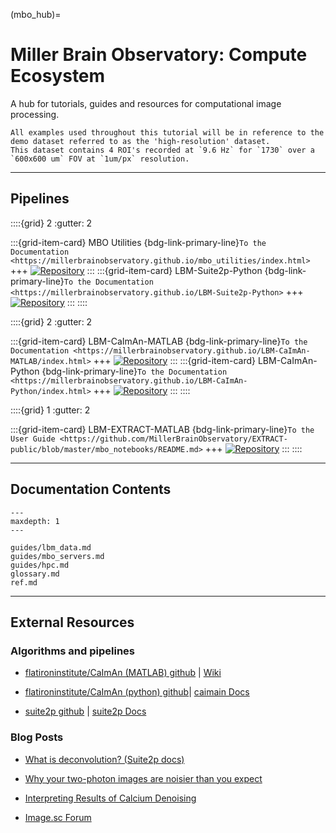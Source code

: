 (mbo_hub)=
# Miller Brain Observatory: Compute Ecosystem

A hub for tutorials, guides and resources for computational image processing.

```{admonition} Reference Dataset
All examples used throughout this tutorial will be in reference to the demo dataset referred to as the 'high-resolution' dataset.
This dataset contains 4 ROI's recorded at `9.6 Hz` for `1730` over a `600x600 um` FOV at `1um/px` resolution.
```

-----

## Pipelines

::::{grid} 2
:gutter: 2

:::{grid-item-card} MBO Utilities
{bdg-link-primary-line}`To the Documentation <https://millerbrainobservatory.github.io/mbo_utilities/index.html>`
+++
[![Repository](https://img.shields.io/badge/Repository-black?style=flat&logo=github&logoColor=white&logoSize=auto)](https://github.com/MillerBrainObservatory/mbo_utilities.git "MBO Utilities Repository")
:::
:::{grid-item-card} LBM-Suite2p-Python
{bdg-link-primary-line}`To the Documentation <https://millerbrainobservatory.github.io/LBM-Suite2p-Python>`
+++
[![Repository](https://img.shields.io/badge/Repository-black?style=flat&logo=github&logoColor=white&logoSize=auto)](https://github.com/MillerBrainObservatory/LBM-Suite2p-Python.git "LBM-Suite2p-Python Repository")
:::
::::

::::{grid} 2
:gutter: 2

:::{grid-item-card} LBM-CaImAn-MATLAB 
{bdg-link-primary-line}`To the Documentation <https://millerbrainobservatory.github.io/LBM-CaImAn-MATLAB/index.html>`
+++
[![Repository](https://img.shields.io/badge/Repository-black?style=flat&logo=github&logoColor=white&logoSize=auto)](https://github.com/MillerBrainObservatory/LBM-CaImAn-MATLAB "LBM-CaImAn-MATLAB Repository")
:::
:::{grid-item-card} LBM-CaImAn-Python
{bdg-link-primary-line}`To the Documentation <https://millerbrainobservatory.github.io/LBM-CaImAn-Python/index.html>`
+++
[![Repository](https://img.shields.io/badge/Repository-black?style=flat&logo=github&logoColor=white&logoSize=auto)](https://github.com/MillerBrainObservatory/LBM-CaImAn-Python.git "LBM-CaImAn-Python Repository")
:::
::::

::::{grid} 1
:gutter: 2

:::{grid-item-card} LBM-EXTRACT-MATLAB
{bdg-link-primary-line}`To the User Guide <https://github.com/MillerBrainObservatory/EXTRACT-public/blob/master/mbo_notebooks/README.md>`
+++
[![Repository](https://img.shields.io/badge/Repository-black?style=flat&logo=github&logoColor=white&logoSize=auto)](https://github.com/MillerBrainObservatory/EXTRACT-public "LBM-EXTRACT Repository")
:::
::::

-----

## Documentation Contents

```{toctree}
---
maxdepth: 1
---

guides/lbm_data.md
guides/mbo_servers.md
guides/hpc.md
glossary.md
ref.md
```

-----

## External Resources

### Algorithms and pipelines

- [flatironinstitute/CaImAn (MATLAB) github](https://github.com/flatironinstitute/CaImAn-MATLAB) | [Wiki](https://github.com/flatironinstitute/CaImAn-MATLAB/wiki/Complete-analysis-pipeline)

- [flatironinstitute/CaImAn (python) github](https://github.com/flatironinstitute/CaImAn)| [caimain Docs](https://caiman.readthedocs.io/en/latest/)

- [suite2p github](https://github.com/mouseland/suite2p) | [suite2p Docs](https://suite2p.readthedocs.io/en/latest/)

### Blog Posts

- [What is deconvolution? (Suite2p docs)](https://suite2p.readthedocs.io/en/latest/FAQ.html#deconvolution-means-what)

- [Why your two-photon images are noisier than you expect](https://gcamp6f.com/2024/04/24/why-your-two-photon-images-are-noisier-than-you-expect/)

- [Interpreting Results of Calcium Denoising](https://gcamp6f.com/2022/08/23/self-supervised-denoising-of-calcium-imaging-data/)

- [Image.sc Forum](https://forum.image.sc/)

